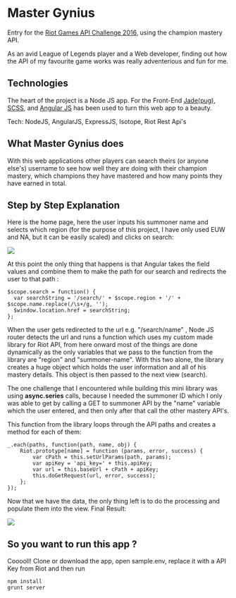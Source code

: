 # Master Gynius

Entry for the [Riot Games API Challenge 2016](https://developer.riotgames.com/), using the champion mastery API.

As an avid League of Legends player and a Web developer, finding out how the API of my favourite game works was really adventerious and fun for me.

## Technologies

The heart of the project is a Node JS app.  For the Front-End [Jade(pug)](http://jade-lang.com/), [SCSS](http://sass-lang.com/), and [Angular JS](https://angularjs.org/) has been used to turn this web app to a beauty.

Tech: NodeJS, AngularJS, ExpressJS, Isotope, Riot Rest Api's

## What Master Gynius does

With this web applications other players can search theirs (or anyone else's) username
to see how well they are doing with their champion mastery, which champions they have
mastered and how many points they have earned in total.

## Step by Step Explanation

Here is the home page, here the user inputs his summoner name and selects which region (for the purpose of this project, I have only used EUW and NA, but it can be easily scaled) and clicks on search:

<img src="home.png" />

At this point the only thing that happens is that Angular takes the field values and combine them to make the path for our search and redirects the user to that path :
  
    $scope.search = function() {
      var searchString = '/search/' + $scope.region + '/' + $scope.name.replace(/\s+/g, '');
      $window.location.href = searchString;
    };
    
When the user gets redirected to the url e.g. "/search/name" , Node JS router detects the url and runs a function which uses my custom made library for Riot API, from here onward most of the things are done dynamically as the only variables that we pass to the function from the library are "region" and "summoner-name". With this two alone, the library creates a huge object which holds the user information and all of his mastery details. This object is then passed to the next view (search).

The one challenge that I encountered while building this mini library was using **async.series** calls, because I needed the summoner ID which I only was able to get by calling a GET to summoner API by the "name" variable which the user entered, and then only after that call the other mastery API's.

This function from the library loops through the API paths and creates a method for each of them:

    _.each(paths, function(path, name, obj) {
      	Riot.prototype[name] = function (params, error, success) {
          	var cPath = this.setUrlParams(path, params);
    		var apiKey = 'api_key=' + this.apiKey;
    		var url = this.baseUrl + cPath + apiKey;
    		this.doGetRequest(url, error, success);
     	};
    });
    
Now that we have the data, the only thing left is to do the processing and populate them into the view.
Final Result:

<img src="search.png" />


## So you want to run this app ?

Cooooll! Clone or download the app, open sample.env, replace it with a API Key from Riot and  then run

    npm install
    grunt server
